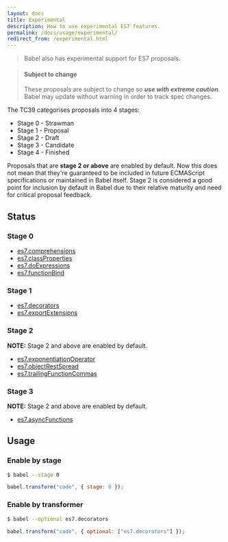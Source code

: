 ```yaml
---
layout: docs
title: Experimental
description: How to use experimental ES7 features.
permalink: /docs/usage/experimental/
redirect_from: /experimental.html
---
```


> Babel also has experimental support for ES7 proposals.

<blockquote class="babel-callout babel-callout-danger">
  <h4>Subject to change</h4>
  <p>
    These proposals are subject to change so <strong><em>use with extreme caution</em></strong>.
    Babel may update without warning in order to track spec changes.
  </p>
</blockquote>

The TC39 categorises proposals into 4 stages:

 - Stage 0 - Strawman
 - Stage 1 - Proposal
 - Stage 2 - Draft
 - Stage 3 - Candidate
 - Stage 4 - Finished

Proposals that are **stage 2 or above** are enabled by default. Now this does not mean that they're guaranteed
to be included in future ECMAScript specifications or maintained in Babel itself. Stage 2 is considered a good
point for inclusion by default in Babel due to their relative maturity and need for critical proposal feedback.

## Status

### Stage 0

- [es7.comprehensions](/docs/advanced/transformers/other/comprehensions)
- [es7.classProperties](https://github.com/jeffmo/es-class-properties)
- [es7.doExpressions](http://wiki.ecmascript.org/doku.php?id=strawman:do_expressions)
- [es7.functionBind](https://github.com/zenparsing/es-function-bind)

### Stage 1

- [es7.decorators](https://github.com/wycats/javascript-decorators)
- [es7.exportExtensions](https://github.com/leebyron/ecmascript-more-export-from)

### Stage 2

**NOTE:** Stage 2 and above are enabled by default.

- [es7.exponentiationOperator](https://github.com/rwaldron/exponentiation-operator)
- [es7.objectRestSpread](https://github.com/sebmarkbage/ecmascript-rest-spread)
- [es7.trailingFunctionCommas](https://github.com/jeffmo/es-trailing-function-commas)

### Stage 3

**NOTE:** Stage 2 and above are enabled by default.

- [es7.asyncFunctions](https://github.com/lukehoban/ecmascript-asyncawait)

## Usage

### Enable by stage

```sh
$ babel --stage 0
```

```js
babel.transform("code", { stage: 0 });
```

### Enable by transformer

```sh
$ babel --optional es7.decorators
```

```js
babel.transform("code", { optional: ["es7.decorators"] });
```
